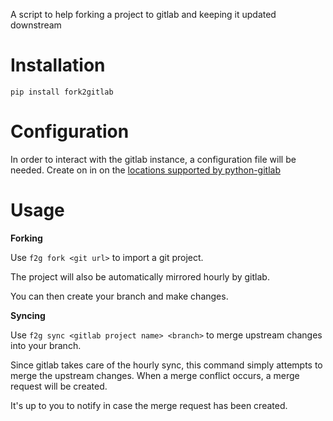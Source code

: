 A script to help forking a project to gitlab and keeping it updated downstream

# Installation

`pip install fork2gitlab`

# Configuration

In order to interact with the gitlab instance, a configuration file will be needed.
Create on in on the [locations supported by python-gitlab][python-gitlab locations]

# Usage

**Forking**

Use `f2g fork <git url>` to import a git project.

The project will also be automatically mirrored hourly by gitlab.

You can then create your branch and make changes. 

**Syncing**

Use `f2g sync <gitlab project name> <branch>` to merge upstream changes into your branch.

Since gitlab takes care of the hourly sync, this command simply attempts to merge the upstream changes.
When a merge conflict occurs, a merge request will be created.

It's up to you to notify in case the merge request has been created. 

[python-gitlab locations]: https://python-gitlab.readthedocs.io/en/stable/cli-usage.html#configuration
